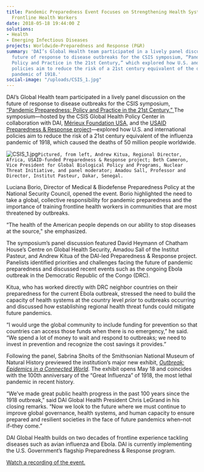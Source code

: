 ```yaml
---
title: Pandemic Preparedness Event Focuses on Strengthening Health Systems and Supporting
  Frontline Health Workers
date: 2018-05-18 19:44:00 Z
solutions:
- Health
- Emerging Infectious Diseases
projects: Worldwide—Preparedness and Response (P&R)
summary: 'DAI’s Global Health team participated in a lively panel discussion on the
  future of response to disease outbreaks for the CSIS symposium, “Pandemic Preparedness:
  Policy and Practice in the 21st Century,” which explored how U.S. and international
  policies aim to reduce the risk of a 21st century equivalent of the deadly influenza
  pandemic of 1918.'
social-image: "/uploads/CSIS_1.jpg"
---
```


DAI’s Global Health team participated in a lively panel discussion on the future of response to disease outbreaks for the CSIS symposium, [“Pandemic Preparedness: Policy and Practice in the 21st Century.” ](https://www.csis.org/events/pandemic-preparedness-policy-and-practice-21st-century)The symposium—hosted by the CSIS Global Health Policy Center in collaboration with DAI, [Mérieux Foundation USA](http://www.fondation-merieuxusa.org/), and the [USAID Preparedness & Response project](http://preparednessandresponse.org/)—explored how U.S. and international policies aim to reduce the risk of a 21st century equivalent of the influenza pandemic of 1918, which caused the deaths of 50 million people worldwide.

![CSIS_1.jpg](/uploads/CSIS_1.jpg)`Pictured, from left, Andrew Kitua, Regional Director, Africa, USAID-funded Preparedness & Response project; Beth Cameron, Vice President for Global Biological Policy and Programs, Nuclear Threat Initiative, and panel moderator; Amadou Sall, Professor and Director, Institut Pasteur, Dakar, Senegal.`

Luciana Borio, Director of Medical & Biodefense Preparedness Policy at the National Security Council, opened the event. Borio highlighted the need to take a global, collective responsibility for pandemic preparedness and the importance of training frontline health workers in communities that are most threatened by outbreaks.

“The health of the American people depends on our ability to stop diseases at the source," she emphasized.

The symposium’s panel discussion featured David Heymann of Chatham House’s Centre on Global Health Security, Amadou Sall of the Institut Pasteur, and Andrew Kitua of the DAI-led Preparedness & Response project. Panelists identified priorities and challenges facing the future of pandemic preparedness and discussed recent events such as the ongoing Ebola outbreak in the Democratic Republic of the Congo (DRC).

Kitua, who has worked directly with DRC neighbor countries on their preparedness for the current Ebola outbreak, stressed the need to build the capacity of health systems at the country level *prior* to outbreaks occurring and discussed how establishing regional health threat funds could mitigate future pandemics.

“I would urge the global community to include funding for prevention so that countries can access those funds when there is no emergency,” he said. “We spend a lot of money to wait and respond to outbreaks; we need to invest in prevention and recognize the cost savings it provides.”

Following the panel, Sabrina Sholts of the Smithsonian National Museum of Natural History previewed the institution’s major new exhibit, *[Outbreak: Epidemics in a Connected World](https://naturalhistory.si.edu/exhibits/outbreak/).* The exhibit opens May 18 and coincides with the 100th anniversary of the “Great Influenza” of 1918, the most lethal pandemic in recent history.

“We’ve made great public health progress in the past 100 years since the 1918 outbreak,” said DAI Global Health President Chris LeGrand in his closing remarks. “Now we look to the future where we must continue to improve global governance, health systems, and human capacity to ensure prepared and resilient societies in the face of future pandemics when–not if–they come.”

DAI Global Health builds on two decades of frontline experience tackling diseases such as avian influenza and Ebola. DAI is currently implementing the U.S. Government’s flagship Preparedness & Response program.

[Watch a recording of the event.](https://www.csis.org/events/pandemic-preparedness-policy-and-practice-21st-century)